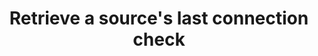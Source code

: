---
# -------------------------- #
#      ENDPOINT DETAILS      #
# -------------------------- #

content-type: "api-endpoint"
endpoint: "connection-check"
key: "retrieve-sources-last-connection-check"
version: "4"


# -------------------------- #
#       METHOD DETAILS       #
# -------------------------- #

title: "Retrieve a source's last connection check"
method: "get"
short-url: |
  /v{{ endpoint.version }}/sources/{source_id}/last-connection-check
full-url: |
  {{ api.base-url }}{{ endpoint.short-url | flatify }}
short: "{{ api.core-objects.connection-checks.get-source.short }}"
description: "{{ api.core-objects.connection-checks.get-source.description | flatify }}"


# -------------------------- #
#       METHOD ARGUMENTS     #
# -------------------------- #

arguments:
  - name: "source_id"
    required: true
    type: "path parameter"
    description: "A path parameter corresponding to the unique ID of the source."
    example-value: |
      86741


# -------------------------- #
#           RETURNS          #
# -------------------------- #

returns: |
  If successful, the API will return a status of `200 OK` and a single [Connection Check object]({{ api.core-objects.connection-checks.object }}).


# ------------------------------ #
#   EXAMPLE REQUEST & RESPONSES  #
# ------------------------------ #

examples:
  - type: "request"
    language: "json"
    code: |
      {% assign right-bracket = "}" %}
      curl -X {{ endpoint.method | upcase }} {{ endpoint.full-url | flatify | replace: "{source_id","86741" | remove: right-bracket | strip_newlines }}
           -H "Authorization: Bearer <ACCESS_TOKEN>" 
           -H "Content-Type: application/json"

  - type: "response"
    language: "json"
    subexamples:
      - title: "In progress connection check"
        code: |
          {
            "target_exit_status": null,
            "tap_error_message": null,
            "check_exit_status": null,
            "name":"116078.120645.check.7bc049a4-18cf-11e9-a502-0e61abdd375a",
            "start_time":"2018-10-08T18:12:34Z",
            "mode":"check",
            "tap_exit_status": null,
            "target_error_message":null,
            "discovery_exit_status": null,
            “status”: “running”,
            "completion_time": null,
            "error":false,
            "discovery_error_message":null
          }

      - title: "Successful connection check"
        code: |
          {
            "target_exit_status": null,
            "tap_error_message": null,
            "check_exit_status": 0,
            "name": "116078.120645.check.5ee35614-18d8-11e9-b44f-06828117ecd6",
            "start_time": "2019-01-15T15:15:19Z",
            "mode": "check",
            "tap_exit_status": null,
            "target_error_message": null,
            "discovery_exit_status": 0,
            "status": "succeeded",
            "completion_time": "2019-01-15T15:15:22Z",
            "error": false,
            "discovery_error_message": null
          }

      - title: "Failed connection check"
        code: |
          {
            "target_exit_status": null,
            "tap_error_message": null,
            "check_exit_status": null,
            "name": "116078.120643.check.fefa6543-19a7-11e9-9068-12a37e8cec78",
            "start_time": "2019-01-16T16:01:34Z",
            "mode": "check",
            "tap_exit_status": null,
            "target_error_message": null,
            "discovery_exit_status": 1,
            "status": "failed",
            "completion_time": "2019-01-16T16:01:36Z",
            "error": true,
            "discovery_error_message": "FATAL:  password authentication failed for user \"<USERNAME>\""
          }
---